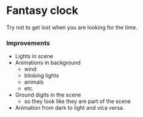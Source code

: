 # Fantasy clock

Try not to get lost when you are looking for the time.

### Improvements
- Lights in scene
- Animations in background
    - wind
    - blinking lights
    - animals
    - etc.
- Ground digits in the scene
    - so they look like they are part of the scene
- Animation from dark to light and vica versa.